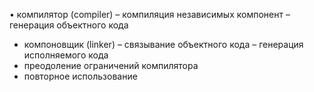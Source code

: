 • компилятор (compiler) – компиляция независимых компонент – генерация объектного кода 
- компоновщик (linker) – связывание объектного кода – генерация исполняемого кода 
- преодоление ограничений компилятора
- повторное использование